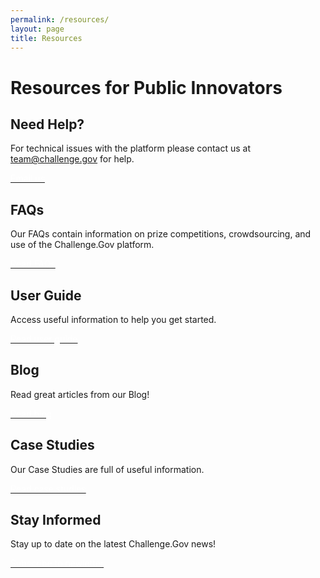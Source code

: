 ```yaml
---
permalink: /resources/
layout: page
title: Resources
---
```


 <h1 class="text-center mb-4 font-weight-bold">Resources for Public Innovators</h1>
<div class="row">
 <div class="col-sm-6">
    <div class="card">
      <div class="card-body text-center">
        <i class="fas fa-laptop" style="color: #FA9441; font-size: 3em; padding-bottom: 20px;" title="Technical help"></i>
        <h2 class="card-title text-center">Need Help?</h2>
        <p class="card-text text-center">For technical issues with the platform please contact us at <a href="mailto: team@challenge.gov" class="link">team@challenge.gov</a> for help.</p>
        <a href="mailto: team@challenge.gov" class="usa-button usa-button"><span style="color: #ffffff;">Email us</span></a>
      </div>
    </div>
  </div>
  <div class="col-sm-6">
    <div class="card">
      <div class="card-body text-center">
        <i class="dashboard-card-icon fa fa-question-circle" style="font-size: 3em; padding-bottom: 20px;" title="Read FAQs"></i>
        <h2 class="card-title text-center">FAQs</h2>
        <p class="card-text text-center">Our FAQs contain information on prize competitions, crowdsourcing, and use of the Challenge.Gov platform.</p>
        <a href="{{ site.baseurl }}/assets/document-library/ChallengeGov_Solver_FAQ.pdf" class="usa-button usa-button"><span style="color: #ffffff;">Read FAQs</span></a>
      </div>
    </div>
  </div>
 
</div>

<div class="row">
  <div class="col-sm-6">
    <div class="card">
      <div class="card-body text-center">
        <i class="dashboard-card-icon fas fa-book-open" style="color: #FA9441; font-size: 3em; padding-bottom: 20px;" title="User Guide"></i>
        <h2 class="card-title text-center">User Guide</h2>
        <p class="card-text text-center">Access useful information to help you get started.</p>
        <a href="{{ site.baseurl }}/assets/document-library/ChallengeGov_Public_Solver_User_Guide_Oct2021.pdf" class="usa-button usa-button"><span style="color: #ffffff;">Read user guide</span></a>
      </div>
    </div>
  </div>
    <div class="col-sm-6">
    <div class="card">
      <div class="card-body text-center">
        <i class="fab fa-readme" style="color: #FA9441; font-size: 3em; padding-bottom: 20px;" title="Read our blog"></i>
        <h2 class="card-title text-center">Blog</h2>
        <p class="card-text text-center">Read great articles from our Blog!</p>
        <a href="{{ site.baseurl }}/blog/" class="usa-button usa-button"><span style="color: #ffffff;">Read blog</span></a>
      </div>
    </div>
  </div>

 
</div>

<div class="row">
  <div class="col-sm-6">
    <div class="card">
      <div class="card-body text-center">
        <i class="fa fa-solid fa-folder" style="color: #FA9441; padding-bottom: 20px; font-size: 3em;" title="Case studies"></i>
        <h2 class="card-title text-center">Case Studies</h2>
        <p class="card-text text-center">Our Case Studies are full of useful information.</p>
        <a href="{{ site.baseurl }}/toolkit/case-studies/" class="usa-button usa-button"><span style="color: #ffffff;">Read case studies</span></a>
      </div>
    </div>
  </div>
  <div class="col-sm-6">
    <div class="card">
      <div class="card-body text-center">
        <i class="fas fa-envelope" style="color: #FA9441; padding-bottom: 20px; font-size: 3em;" title="Subscribe to newsletter"></i>
        <h2 class="card-title text-center">Stay Informed</h2>
        <p class="card-text text-center">Stay up to date on the latest Challenge.Gov news!</p>
        <a href="https://public.govdelivery.com/accounts/USGSATTS/signup/30826" class="usa-button usa-button"><span style="color: #ffffff;">Subscribe to newletter</span></a>
      </div>
    </div>
  </div>
</div>
